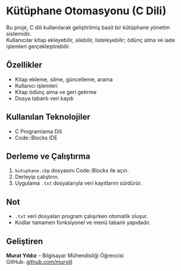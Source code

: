  # Kütüphane Otomasyonu (C Dili)

Bu proje, C dili kullanılarak geliştirilmiş basit bir kütüphane yönetim sistemidir.  
Kullanıcılar kitap ekleyebilir, silebilir, listeleyebilir; ödünç alma ve iade işlemleri gerçekleştirebilir.

## Özellikler
- Kitap ekleme, silme, güncelleme, arama
- Kullanıcı işlemleri
- Kitap ödünç alma ve geri getirme
- Dosya tabanlı veri kaydı 

## Kullanılan Teknolojiler
- C Programlama Dili
- Code::Blocks IDE

## Derleme ve Çalıştırma
1. `kutuphane.cbp` dosyasını Code::Blocks ile açın.
2. Derleyip çalıştırın.
3. Uygulama `.txt` dosyalarıyla veri kayıtlarını sürdürür.

## Not
- `.txt` veri dosyaları program çalışırken otomatik oluşur.
- Kodlar tamamen fonksiyonel ve menü tabanlı yapıdadır.

##  Geliştiren

**Murat Yıldız** – Bilgisayar Mühendisliği Öğrencisi  
GitHub: [github.com/muryill](https://github.com/muryill)

